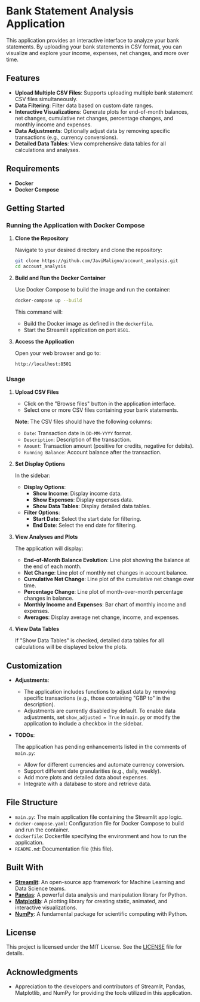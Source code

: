 # Bank Statement Analysis Application

This application provides an interactive interface to analyze your bank statements. By uploading your bank statements in CSV format, you can visualize and explore your income, expenses, net changes, and more over time.

## Features

- **Upload Multiple CSV Files**: Supports uploading multiple bank statement CSV files simultaneously.
- **Data Filtering**: Filter data based on custom date ranges.
- **Interactive Visualizations**: Generate plots for end-of-month balances, net changes, cumulative net changes, percentage changes, and monthly income and expenses.
- **Data Adjustments**: Optionally adjust data by removing specific transactions (e.g., currency conversions).
- **Detailed Data Tables**: View comprehensive data tables for all calculations and analyses.

## Requirements

- **Docker**
- **Docker Compose**

## Getting Started

### Running the Application with Docker Compose

1. **Clone the Repository**

   Navigate to your desired directory and clone the repository:

   ```bash
   git clone https://github.com/JaviMaligno/account_analysis.git
   cd account_analysis
   ```

2. **Build and Run the Docker Container**

   Use Docker Compose to build the image and run the container:

   ```bash
   docker-compose up --build
   ```

   This command will:

   - Build the Docker image as defined in the `dockerfile`.
   - Start the Streamlit application on port `8501`.

3. **Access the Application**

   Open your web browser and go to:

   ```
   http://localhost:8501
   ```

### Usage

1. **Upload CSV Files**

   - Click on the "Browse files" button in the application interface.
   - Select one or more CSV files containing your bank statements.

   **Note**: The CSV files should have the following columns:

   - `Date`: Transaction date in `DD-MM-YYYY` format.
   - `Description`: Description of the transaction.
   - `Amount`: Transaction amount (positive for credits, negative for debits).
   - `Running Balance`: Account balance after the transaction.

2. **Set Display Options**

   In the sidebar:

   - **Display Options**:
     - **Show Income**: Display income data.
     - **Show Expenses**: Display expenses data.
     - **Show Data Tables**: Display detailed data tables.
   - **Filter Options**:
     - **Start Date**: Select the start date for filtering.
     - **End Date**: Select the end date for filtering.

3. **View Analyses and Plots**

   The application will display:

   - **End-of-Month Balance Evolution**: Line plot showing the balance at the end of each month.
   - **Net Change**: Line plot of monthly net changes in account balance.
   - **Cumulative Net Change**: Line plot of the cumulative net change over time.
   - **Percentage Change**: Line plot of month-over-month percentage changes in balance.
   - **Monthly Income and Expenses**: Bar chart of monthly income and expenses.
   - **Averages**: Display average net change, income, and expenses.

4. **View Data Tables**

   If "Show Data Tables" is checked, detailed data tables for all calculations will be displayed below the plots.

## Customization

- **Adjustments**:

  - The application includes functions to adjust data by removing specific transactions (e.g., those containing "GBP to" in the description).
  - Adjustments are currently disabled by default. To enable data adjustments, set `show_adjusted = True` in `main.py` or modify the application to include a checkbox in the sidebar.

- **TODOs**:

  The application has pending enhancements listed in the comments of `main.py`:

  - Allow for different currencies and automate currency conversion.
  - Support different date granularities (e.g., daily, weekly).
  - Add more plots and detailed data about expenses.
  - Integrate with a database to store and retrieve data.

## File Structure

- `main.py`: The main application file containing the Streamlit app logic.
- `docker-compose.yaml`: Configuration file for Docker Compose to build and run the container.
- `dockerfile`: Dockerfile specifying the environment and how to run the application.
- `README.md`: Documentation file (this file).

## Built With

- **[Streamlit](https://streamlit.io/)**: An open-source app framework for Machine Learning and Data Science teams.
- **[Pandas](https://pandas.pydata.org/)**: A powerful data analysis and manipulation library for Python.
- **[Matplotlib](https://matplotlib.org/)**: A plotting library for creating static, animated, and interactive visualizations.
- **[NumPy](https://numpy.org/)**: A fundamental package for scientific computing with Python.

## License

This project is licensed under the MIT License. See the [LICENSE](LICENSE) file for details.

## Acknowledgments

- Appreciation to the developers and contributors of Streamlit, Pandas, Matplotlib, and NumPy for providing the tools utilized in this application.
